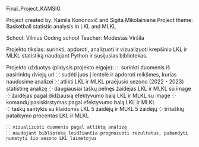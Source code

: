 Final_Project_KAMSIG

Project created by: Kamila Kononovič and Sigita Mikolainienė
Project theme: Basketball statistic analysis in LKL and MLKL

School: Vilnius Coding school
Teacher: Modestas Viršila


Projekto tikslas: surinkti, apdoroti, analizuoti ir vizualizuoti krepšinio LKL ir MLKL statistiką naudojant Python ir
susijusias bibliotekas.

Projekto užduotys (pildysis projekto eigoje):
    ⁙ surinkti duomenis iš pasirinktų dviejų url
    ⁙ sudėti juos į lentelė ir apdoroti reikšmes, kurias naudosime analizei
    ⁙ atlikti LKL ir MLKL  praėjusio sezono (2022 - 2023) statistinę analizę
        ⁘ daugiausiai taškų pelnęs žaidėjas LKL ir MLKL su image
        ⁘ žaidėjas pagal didžiausią efektyvumo balą LKL ir MLKL su image
        ⁘ komandų pasiskirstymas pagal efektyvumo balą LKL ir MLKL     
        ⁘ taškų santykis su klaidomis LKL 5 žaidėjų ir MLKL 5 žaidėjų
        ⁘ tritaškių pataikymo procentas LKL ir MLKL 

    ⁙ vizualizuoti duomenis pagal atliktą analizę
    ⁙ naudojant biblioteką leidžiančia prognozuoti rezultatus, pabandyti numatyti šio sezono LKL laimėtojus  

